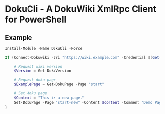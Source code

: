 # DokuCli - A DokuWiki XmlRpc Client for PowerShell


## Example

```powershell
Install-Module -Name DokuCli -Force

If (Connect-Dokuwiki -Uri "https://wiki.example.com" -Credential $(Get-Credential)) {

    # Request wiki version
    $Version = Get-DokuVersion

    # Request doku page
    $ExamplePage = Get-DokuPage -Page "start"
    
    # Set doku page
    $Content = "This is a new page."
    Set-DokuPage -Page "start-new" -Content $content -Comment "Demo Page Update"
}
```
